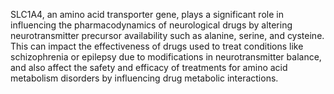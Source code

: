 SLC1A4, an amino acid transporter gene, plays a significant role in influencing the pharmacodynamics of neurological drugs by altering neurotransmitter precursor availability such as alanine, serine, and cysteine. This can impact the effectiveness of drugs used to treat conditions like schizophrenia or epilepsy due to modifications in neurotransmitter balance, and also affect the safety and efficacy of treatments for amino acid metabolism disorders by influencing drug metabolic interactions.